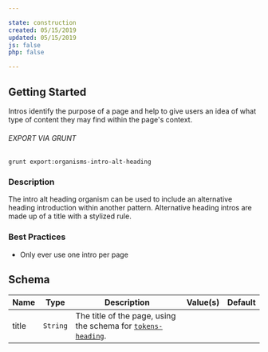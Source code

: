 ```yaml
---

state: construction
created: 05/15/2019
updated: 05/15/2019
js: false
php: false

---
```


## Getting Started

Intros identify the purpose of a page and help to give users an idea of what type of content they may find within the page's context.

###### EXPORT VIA GRUNT

```
grunt export:organisms-intro-alt-heading
```


### Description

The intro alt heading organism can be used to include an alternative heading introduction within another pattern. Alternative heading intros are made up of a title with a stylized rule.


### Best Practices

- Only ever use one intro per page


## Schema

| Name      | Type      | Description                                                                             | Value(s)  | Default   |
|-----------|-----------|-----------------------------------------------------------------------------------------|-----------|-----------|
| title     | `String`  | The title of the page, using the schema for [`tokens-heading`][tokens-heading].         |           |           |


[tokens-heading]: /patterns/10-tokens-10-globals-heading/10-tokens-10-globals-heading.html
